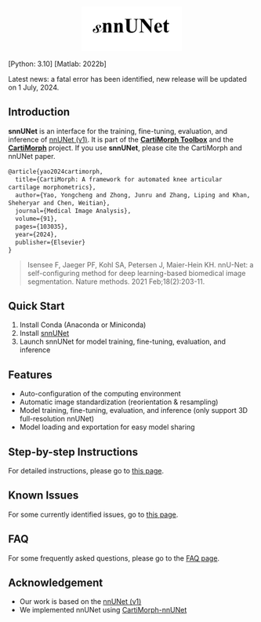 <div style="text-align:center"> <img src="README.assets/snnUNet_logo.jpg" alt="snnUNet_logo" style="zoom:20%;" /> </div>

[Python: 3.10] [Matlab: 2022b]

Latest news: a fatal error has been identified, new release will be updated on 1 July, 2024.

## Introduction

**snnUNet** is an interface for the training, fine-tuning, evaluation, and inference of [nnUNet (v1)](https://github.com/MIC-DKFZ/nnUNet/tree/nnunetv1). It is part of the [**CartiMorph Toolbox**](https://github.com/YongchengYAO/CartiMorph-Toolbox) and the [**CartiMorph**](https://github.com/YongchengYAO/CartiMorph) project. If you use **snnUNet**, please cite the CartiMorph and nnUNet paper.

```
@article{yao2024cartimorph,
  title={CartiMorph: A framework for automated knee articular cartilage morphometrics},
  author={Yao, Yongcheng and Zhong, Junru and Zhang, Liping and Khan, Sheheryar and Chen, Weitian},
  journal={Medical Image Analysis},
  volume={91},
  pages={103035},
  year={2024},
  publisher={Elsevier}
}
```

> Isensee F, Jaeger PF, Kohl SA, Petersen J, Maier-Hein KH. nnU-Net: a self-configuring method for deep learning-based biomedical image segmentation. Nature methods. 2021 Feb;18(2):203-11.

## Quick Start

1. Install Conda (Anaconda or Miniconda)
2. Install [snnUNet](https://github.com/YongchengYAO/snnUNet/releases)
3. Launch snnUNet for model training, fine-tuning, evaluation, and inference

## Features

- Auto-configuration of the computing environment
- Automatic image standardization (reorientation & resampling)
- Model training, fine-tuning, evaluation, and inference (only support 3D full-resolution nnUNet)
- Model loading and exportation for easy model sharing

## Step-by-step Instructions

For detailed instructions, please go to [this page](https://github.com/YongchengYAO/snnUNet/blob/main/Documents/instructions.md).

## Known Issues

For some currently identified issues, go to [this page](https://github.com/YongchengYAO/snnUNet/blob/main/Documents/knownIssues.md).

## FAQ

For some frequently asked questions, please go to the [FAQ page](https://github.com/YongchengYAO/snnUNet/blob/main/Documents/FAQ.md).

## Acknowledgement

- Our work is based on the [nnUNet (v1)](https://github.com/MIC-DKFZ/nnUNet/tree/nnunetv1)
- We implemented nnUNet using [CartiMorph-nnUNet](https://github.com/YongchengYAO/CartiMorph-nnUNet)

